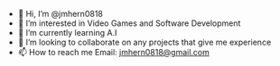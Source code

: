 - 👋 Hi, I’m @jmhern0818
- 👀 I’m interested in Video Games and Software Development
- 🌱 I’m currently learning A.I 
- 💞️ I’m looking to collaborate on any projects that give me experience
- 📫 How to reach me 
    Email: jmhern0818@gmail.com

<!---
jmhern0818/jmhern0818 is a ✨ special ✨ repository because its `README.md` (this file) appears on your GitHub profile.
You can click the Preview link to take a look at your changes.
--->
